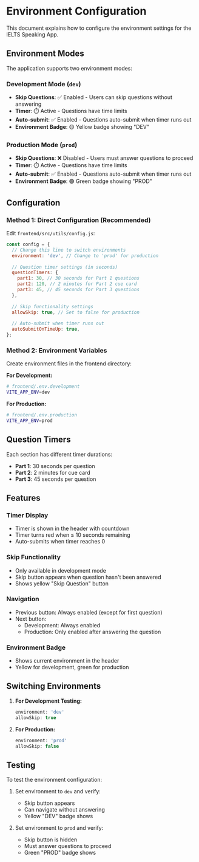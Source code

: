 # Environment Configuration

This document explains how to configure the environment settings for the IELTS Speaking App.

## Environment Modes

The application supports two environment modes:

### Development Mode (`dev`)
- **Skip Questions**: ✅ Enabled - Users can skip questions without answering
- **Timer**: ⏱️ Active - Questions have time limits
- **Auto-submit**: ✅ Enabled - Questions auto-submit when timer runs out
- **Environment Badge**: 🟡 Yellow badge showing "DEV"

### Production Mode (`prod`)
- **Skip Questions**: ❌ Disabled - Users must answer questions to proceed
- **Timer**: ⏱️ Active - Questions have time limits
- **Auto-submit**: ✅ Enabled - Questions auto-submit when timer runs out
- **Environment Badge**: 🟢 Green badge showing "PROD"

## Configuration

### Method 1: Direct Configuration (Recommended)

Edit `frontend/src/utils/config.js`:

```javascript
const config = {
  // Change this line to switch environments
  environment: 'dev', // Change to 'prod' for production
  
  // Question timer settings (in seconds)
  questionTimers: {
    part1: 30, // 30 seconds for Part 1 questions
    part2: 120, // 2 minutes for Part 2 cue card
    part3: 45, // 45 seconds for Part 3 questions
  },
  
  // Skip functionality settings
  allowSkip: true, // Set to false for production
  
  // Auto-submit when timer runs out
  autoSubmitOnTimeUp: true,
};
```

### Method 2: Environment Variables

Create environment files in the frontend directory:

**For Development:**
```bash
# frontend/.env.development
VITE_APP_ENV=dev
```

**For Production:**
```bash
# frontend/.env.production
VITE_APP_ENV=prod
```

## Question Timers

Each section has different timer durations:

- **Part 1**: 30 seconds per question
- **Part 2**: 2 minutes for cue card
- **Part 3**: 45 seconds per question

## Features

### Timer Display
- Timer is shown in the header with countdown
- Timer turns red when ≤ 10 seconds remaining
- Auto-submits when timer reaches 0

### Skip Functionality
- Only available in development mode
- Skip button appears when question hasn't been answered
- Shows yellow "Skip Question" button

### Navigation
- Previous button: Always enabled (except for first question)
- Next button: 
  - Development: Always enabled
  - Production: Only enabled after answering the question

### Environment Badge
- Shows current environment in the header
- Yellow for development, green for production

## Switching Environments

1. **For Development Testing:**
   ```javascript
   environment: 'dev'
   allowSkip: true
   ```

2. **For Production:**
   ```javascript
   environment: 'prod'
   allowSkip: false
   ```

## Testing

To test the environment configuration:

1. Set environment to `dev` and verify:
   - Skip button appears
   - Can navigate without answering
   - Yellow "DEV" badge shows

2. Set environment to `prod` and verify:
   - Skip button is hidden
   - Must answer questions to proceed
   - Green "PROD" badge shows
